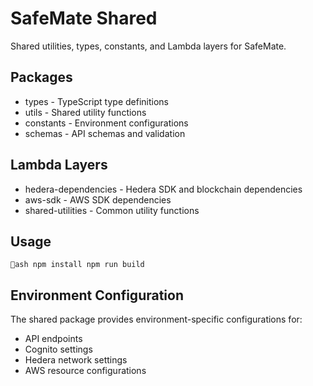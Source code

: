 # SafeMate Shared

Shared utilities, types, constants, and Lambda layers for SafeMate.

## Packages

- types - TypeScript type definitions
- utils - Shared utility functions
- constants - Environment configurations
- schemas - API schemas and validation

## Lambda Layers

- hedera-dependencies - Hedera SDK and blockchain dependencies
- aws-sdk - AWS SDK dependencies
- shared-utilities - Common utility functions

## Usage

`ash
npm install
npm run build
`

## Environment Configuration

The shared package provides environment-specific configurations for:
- API endpoints
- Cognito settings
- Hedera network settings
- AWS resource configurations
